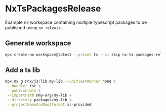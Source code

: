 # NxTsPackagesRelease

Example nx workspace containing multiple typescript packages to be published using `nx release`.

## Generate workspace

```sh
npx create-nx-workspace@latest --preset ts --ci skip nx-ts-packages-release
```

## Add a ts lib

```sh
npx nx g @nx/js:lib my-lib --unitTestRunner none \
 --bundler tsc \
 --publishable \
 --importPath @my-org/my-lib \
 --directory packages/my-lib \
 --projectNameAndRootFormat as-provided

```
